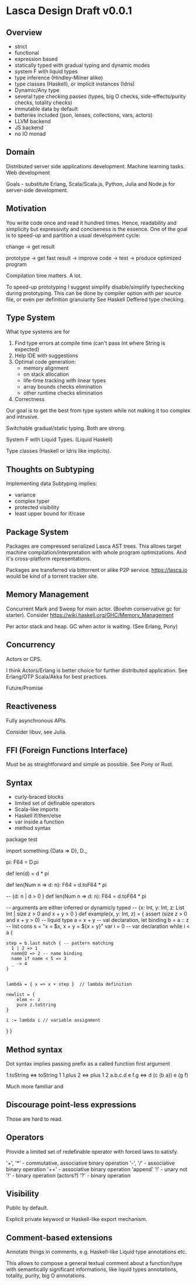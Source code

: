 Lasca Design Draft v0.0.1
====

Overview
----
- strict
- functional
- expression based
- statically typed with gradual typing and dynamic modes
- system F with liquid types
- type inference (Hindley-Milner alike)
- type classes (Haskell), or implicit instances (Idris)
- Dynamic/Any type
- several type checking passes (types, big O checks, side-effects/purity checks, totality checks)
- immutable data by default
- batteries included (json, lenses, collections, vars, actors)
- LLVM backend
- JS backend
- no IO monad

Domain
----

Distributed server side applications development. Machine learning tasks. Web development

Goals - substitute Erlang, Scala/Scala.js, Python, Julia and Node.js for server-side development.


Motivation
---

You write code once and read it hundred times. 
Hence, readability and simplicity but expressivity and conciseness is the essence.
One of the goal is to speed-up and partition a usual development cycle:

 change -> get result
 
 prototype -> get fast result -> improve code -> test -> produce optimized program

Compilation time matters. A lot. 
 
To speed-up prototyping I suggest simplify disable/simplify typechecking during prototyping.
This can be done by compiler option with per source file, or even per definition granularity
See Haskell Deffered type checking.


Type System
----

What type systems are for

1. Find type errors at compile time (can't pass Int where String is expected)
1. Help IDE with suggestions
1. Optimal code generation:
    - memory alignment
	- on stack allocation
	- life-time tracking with linear types
	- array bounds checks elimination
	- other runtime checks elimination
1. Correctness	

Our goal is to get the best from type system while not making it too complex and intrusive.	

Switchable gradual/static typing. Both are strong.

System F with Liquid Types. (Liquid Haskell)

Type classes (Haskell or Idris like implicits).

## Thoughts on Subtyping

Implementing data Subtyping implies:
- variance
- complex typer
- protected visibility
- least upper bound for if/case            


Package System
----
Packages are compressed serialized Lasca AST trees.
This allows target machine compilation/interpretation with whole program optimizations.
And it's cross-platform representations.

Packages are transferred via bittorrent or alike P2P service. 
https://lasca.io would be kind of a torrent tracker site.

Memory Management
----

Concurrent Mark and Sweep for main actor. (Boehm conservative gc for starter).
Consider https://wiki.haskell.org/GHC/Memory_Management

Per actor stack and heap. GC when actor is waiting. (See Erlang, Pony)

Concurrency
----

Actors or CPS.

I think Actors/Erlang is better choice for further distributed application.
See Erlang/OTP Scala/Akka for best practices.

Future/Promise

Reactiveness
---
Fully asynchronous APIs.

Consider libuv, see Julia.

FFI (Foreign Functions Interface)
----

Must be as straightforward and simple as possible.
See Pony or Rust.

Syntax
----

- curly-braced blocks
- limited set of definable operators
- Scala-like imports
- Haskell if/then/else
- var inside a function
- method syntax


package test

import something.{Data => D}, D._

pi: F64 = D.pi
 
def len(d) = d * pi

def len(Num n => d: n): F64 = d.toF64 * pi

-- {d: n | d > 0 }
def len(Num n => d: n): F64 = d.toF64 * pi

-- arguments are either inferred or dynamicly typed
-- {x: Int, y: Int, z: List Int | size z > 0 and x + y > 0 }
def example(x, y: Int, z) = {
  assert (size z > 0 and x + y > 0) -- liquid type
  a = x + y -- val declaration, let binding
  b = a :: z -- list cons
  s = "x = $x, x + y = ${x + y}"
  var i = 0 -- var declaration
  while i < a {
  
    step = b.last match { -- pattern matching
      1 | 2 => 1
      name@3 => 2 -- name binding
      name if name < 5 => 3
      _ -> 4 
    }
  
  
    lambda = { x => x + step }  // lambda definition
    
    newlist = { 
    	elem <- z
    	pure z.toString
    }
  
    i := lambda i // variable assignment
  }
}


## Method syntax

Dot syntax implies passing prefix as a called function first argument

1.toString <=> toString 1
1.plus 2 <=> plus 1 2
a.b.c.d e f.g <=> d (c (b a)) e (g f)

Much more familiar and 

## Discourage point-less expressions

Those are hard to read.

## Operators

Provide a limited set of redefinable operator with forced laws to satisfy.

'+', '*' - commutative, associative binary operation
'-', '/' - associative binary operation
'++' - associative binary operation 'append'
'!' - unary not
'!' - binary operation (actors?)
'?' - binary operation

## Visibility
   
Public by default. 

Explicit private keyword or Haskell-like export mechanism.
   
## Comment-based extensions
   
Annotate things in comments, e.g. Haskell-like Liquid type annotations etc.
   
This allows to compose a general textual comment about a function/type with semantically significant informations, 
like liquid types annotations, totality, purity, big O annotations.   
   